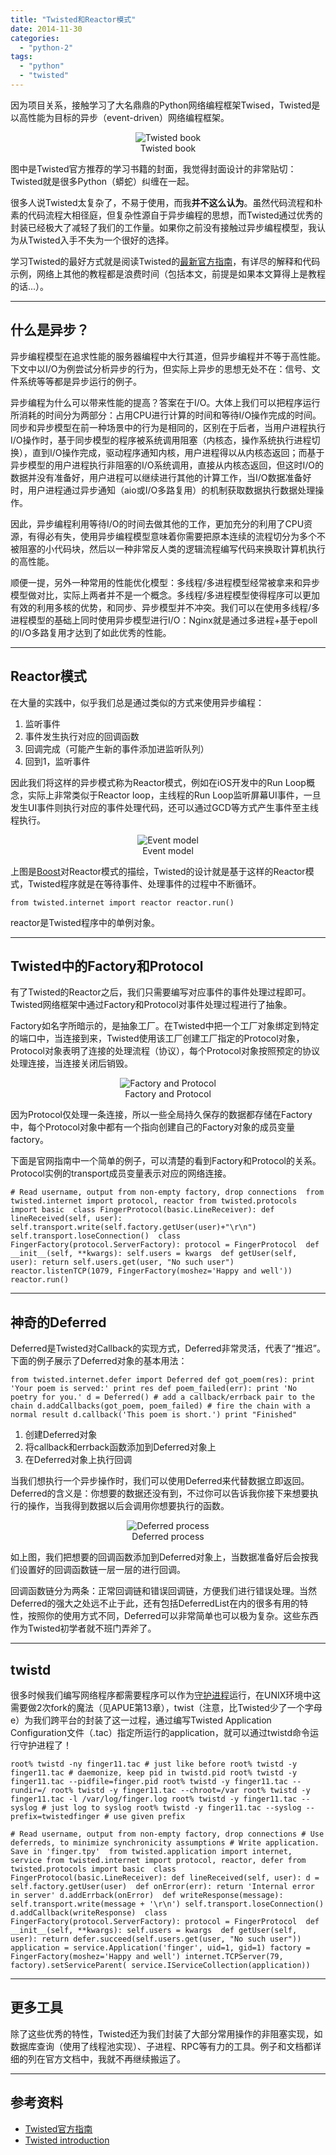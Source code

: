 ```yaml
---
title: "Twisted和Reactor模式"
date: 2014-11-30
categories: 
  - "python-2"
tags: 
  - "python"
  - "twisted"
---
```


因为项目关系，接触学习了大名鼎鼎的Python网络编程框架Twised，Twisted是以高性能为目标的异步（event-driven）网络编程框架。

<figure style="text-align: center;">
  <img src="/assets/images/518wm5u3TjL.jpg" alt="Twisted book" />
  <figcaption>Twisted book</figcaption>
</figure>

图中是Twisted官方推荐的学习书籍的封面，我觉得封面设计的非常贴切：Twisted就是很多Python（蟒蛇）纠缠在一起。

很多人说Twisted太复杂了，不易于使用，而我**并不这么认为**。虽然代码流程和朴素的代码流程大相径庭，但复杂性源自于异步编程的思想，而Twisted通过优秀的封装已经极大了减轻了我们的工作量。如果你之前没有接触过异步编程模型，我认为从Twisted入手不失为一个很好的选择。

学习Twisted的最好方式就是阅读Twisted的[最新官方指南](http://twistedmatrix.com/documents/current/core/howto/index.html)，有详尽的解释和代码示例，网络上其他的教程都是浪费时间（包括本文，前提是如果本文算得上是教程的话...）。

<!--more-->

* * *

## 什么是异步？

异步编程模型在追求性能的服务器编程中大行其道，但异步编程并不等于高性能。下文中以I/O为例尝试分析异步的行为，但实际上异步的思想无处不在：信号、文件系统等等都是异步运行的例子。

异步编程为什么可以带来性能的提高？答案在于I/O。大体上我们可以把程序运行所消耗的时间分为两部分：占用CPU进行计算的时间和等待I/O操作完成的时间。同步和异步模型在前一种场景中的行为是相同的，区别在于后者，当用户进程执行I/O操作时，基于同步模型的程序被系统调用阻塞（内核态，操作系统执行进程切换），直到I/O操作完成，驱动程序通知内核，用户进程得以从内核态返回；而基于异步模型的用户进程执行非阻塞的I/O系统调用，直接从内核态返回，但这时I/O的数据并没有准备好，用户进程可以继续进行其他的计算工作，当I/O数据准备好时，用户进程通过异步通知（aio或I/O多路复用）的机制获取数据执行数据处理操作。

因此，异步编程利用等待I/O的时间去做其他的工作，更加充分的利用了CPU资源，有得必有失，使用异步编程模型意味着你需要把原本连续的流程切分为多个不被阻塞的小代码块，然后以一种非常反人类的逻辑流程编写代码来换取计算机执行的高性能。

顺便一提，另外一种常用的性能优化模型：多线程/多进程模型经常被拿来和异步模型做对比，实际上两者并不是一个概念。多线程/多进程模型使得程序可以更加有效的利用多核的优势，和同步、异步模型并不冲突。我们可以在使用多线程/多进程模型的基础上同时使用异步模型进行I/O：Nginx就是通过多进程+基于epoll的I/O多路复用才达到了如此优秀的性能。

* * *

## Reactor模式

在大量的实践中，似乎我们总是通过类似的方式来使用异步编程：

1. 监听事件
2. 事件发生执行对应的回调函数
3. 回调完成（可能产生新的事件添加进监听队列）
4. 回到1，监听事件

因此我们将这样的异步模式称为Reactor模式，例如在iOS开发中的Run Loop概念，实际上非常类似于Reactor loop，主线程的Run Loop监听屏幕UI事件，一旦发生UI事件则执行对应的事件处理代码，还可以通过GCD等方式产生事件至主线程执行。

<figure style="text-align: center;">
  <img src="/assets/images/event_model.png" alt="Event model" />
  <figcaption>Event model</figcaption>
</figure>

上图是[Boost](http://www.boost.org "boost")对Reactor模式的描绘，Twisted的设计就是基于这样的Reactor模式，Twisted程序就是在等待事件、处理事件的过程中不断循环。

`from twisted.internet import reactor reactor.run()`

reactor是Twisted程序中的单例对象。

* * *

## Twisted中的Factory和Protocol

有了Twisted的Reactor之后，我们只需要编写对应事件的事件处理过程即可。Twisted网络框架中通过Factory和Protocol对事件处理过程进行了抽象。

Factory如名字所暗示的，是抽象工厂。在Twisted中把一个工厂对象绑定到特定的端口中，当连接到来，Twisted使用该工厂创建工厂指定的Protocol对象，Protocol对象表明了连接的处理流程（协议），每个Protocol对象按照预定的协议处理连接，当连接关闭后销毁。

<figure style="text-align: center;">
  <img src="/assets/images/protocols-1.png" alt="Factory and Protocol" />
  <figcaption>Factory and Protocol</figcaption>
</figure>

因为Protocol仅处理一条连接，所以一些全局持久保存的数据都存储在Factory中，每个Protocol对象中都有一个指向创建自己的Factory对象的成员变量factory。

下面是官网指南中一个简单的例子，可以清楚的看到Factory和Protocol的关系。Protocol实例的transport成员变量表示对应的网络连接。

`# Read username, output from non-empty factory, drop connections  from twisted.internet import protocol, reactor from twisted.protocols import basic  class FingerProtocol(basic.LineReceiver): def lineReceived(self, user): self.transport.write(self.factory.getUser(user)+"\r\n") self.transport.loseConnection()  class FingerFactory(protocol.ServerFactory): protocol = FingerProtocol  def __init__(self, **kwargs): self.users = kwargs  def getUser(self, user): return self.users.get(user, "No such user")  reactor.listenTCP(1079, FingerFactory(moshez='Happy and well')) reactor.run()`

* * *

## 神奇的Deferred

Deferred是Twisted对Callback的实现方式，Deferred非常灵活，代表了“推迟”。下面的例子展示了Deferred对象的基本用法：

`from twisted.internet.defer import Deferred def got_poem(res): print 'Your poem is served:' print res def poem_failed(err): print 'No poetry for you.' d = Deferred() # add a callback/errback pair to the chain d.addCallbacks(got_poem, poem_failed) # fire the chain with a normal result d.callback('This poem is short.') print "Finished"`

1. 创建Deferred对象
2. 将callback和errback函数添加到Deferred对象上
3. 在Deferred对象上执行回调

当我们想执行一个异步操作时，我们可以使用Deferred来代替数据立即返回。Deferred的含义是：你想要的数据还没有到，不过你可以告诉我你接下来想要执行的操作，当我得到数据以后会调用你想要执行的函数。

<figure style="text-align: center;">
  <img src="/assets/images/deferred-process.png" alt="Deferred process" />
  <figcaption>Deferred process</figcaption>
</figure>

如上图，我们把想要的回调函数添加到Deferred对象上，当数据准备好后会按我们设置好的回调函数链一层一层的进行回调。

回调函数链分为两条：正常回调链和错误回调链，方便我们进行错误处理。当然Deferred的强大之处远不止于此，还有包括DeferredList在内的很多有用的特性，按照你的使用方式不同，Deferred可以非常简单也可以极为复杂。这些东西作为Twisted初学者就不班门弄斧了。

* * *

## twistd

很多时候我们编写网络程序都需要程序可以作为[守护进程](http://en.wikipedia.org/wiki/Daemon_\(computing\) "守护进程")运行，在UNIX环境中这需要做2次fork的魔法（见APUE第13章），twist（注意，比Twisted少了一个字母e）为我们跨平台的封装了这一过程，通过编写Twisted Application Configuration文件（.tac）指定所运行的application，就可以通过twistd命令运行守护进程了！

`root% twistd -ny finger11.tac # just like before root% twistd -y finger11.tac # daemonize, keep pid in twistd.pid root% twistd -y finger11.tac --pidfile=finger.pid root% twistd -y finger11.tac --rundir=/ root% twistd -y finger11.tac --chroot=/var root% twistd -y finger11.tac -l /var/log/finger.log root% twistd -y finger11.tac --syslog # just log to syslog root% twistd -y finger11.tac --syslog --prefix=twistedfinger # use given prefix`

`# Read username, output from non-empty factory, drop connections # Use deferreds, to minimize synchronicity assumptions # Write application. Save in 'finger.tpy'  from twisted.application import internet, service from twisted.internet import protocol, reactor, defer from twisted.protocols import basic  class FingerProtocol(basic.LineReceiver): def lineReceived(self, user): d = self.factory.getUser(user)  def onError(err): return 'Internal error in server' d.addErrback(onError)  def writeResponse(message): self.transport.write(message + '\r\n') self.transport.loseConnection() d.addCallback(writeResponse)  class FingerFactory(protocol.ServerFactory): protocol = FingerProtocol  def __init__(self, **kwargs): self.users = kwargs  def getUser(self, user): return defer.succeed(self.users.get(user, "No such user"))  application = service.Application('finger', uid=1, gid=1) factory = FingerFactory(moshez='Happy and well') internet.TCPServer(79, factory).setServiceParent( service.IServiceCollection(application))`

* * *

## 更多工具

除了这些优秀的特性，Twisted还为我们封装了大部分常用操作的非阻塞实现，如数据库查询（使用了线程池实现）、子进程、RPC等有力的工具。例子和文档都详细的列在官方文档中，我就不再继续搬运了。

* * *

## 参考资料

- [Twisted官方指南](http://twistedmatrix.com/documents/current/core/howto/index.html "Twisted")
- [Twisted introduction](http://krondo.com/?page_id=1327 "Twisted introduction")
